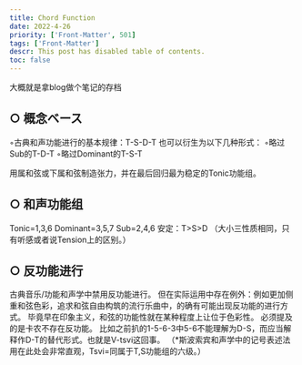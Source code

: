 ```yaml
---
title: Chord Function
date: 2022-4-26
priority: ['Front-Matter', 501]
tags: ['Front-Matter']
descr: This post has disabled table of contents.
toc: false
---
```


大概就是拿blog做个笔记的存档

## ○ 概念ベース
◦古典和声功能进行的基本规律：T-S-D-T
也可以衍生为以下几种形式：
◦略过Sub的T-D-T
◦略过Dominant的T-S-T

用属和弦或下属和弦制造张力，并在最后回归最为稳定的Tonic功能组。

## ○ 和声功能组
Tonic=1,3,6
Dominant=3,5,7
Sub=2,4,6
安定：T>S>D
（大小三性质相同，只有听感或者说Tension上的区别。）

## ○ 反功能进行
古典音乐/功能和声学中禁用反功能进行。
但在实际运用中存在例外：例如更加侧重和弦色彩，追求和弦自由构筑的流行乐曲中，的确有可能出现反功能的进行方式。
毕竟早在印象主义，和弦的功能性就在某种程度上让位于色彩性。
必须提及的是卡农不存在反功能。
比如之前扒的1-5-6-3中5-6不能理解为D-S，而应当解释作D-T的替代形式。也就是V-tsvi这回事。
（*斯波索宾和声学中的记号表述法用在此处会非常直观，Tsvi=同属于T,S功能组的六级。）
